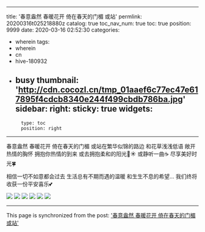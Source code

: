 
---
title: '春意盎然 春暖花开 倚在春天的门楣 或站'
permlink: 20200316t025218880z
catalog: true
toc_nav_num: true
toc: true
position: 9999
date: 2020-03-16 02:52:30
categories:
- wherein
tags:
- wherein
- cn
- hive-180932
- busy
thumbnail: 'http://cdn.cocozl.cn/tmp_01aaef6c77ec47e617895f4cdcb8340e244f499cbdb786ba.jpg'
sidebar:
    right:
        sticky: true
widgets:
    -
        type: toc
        position: right
---


春意盎然
春暖花开
倚在春天的门楣
或站在繁华似锦的路边
和花草浅浅低语
敞开热情的胸怀
拥抱你热情的到来
或去拥抱柔和的阳光🌼☀️ 
或静听一曲☕️ 
尽享美好时光🍀 

相信一切不如意都会过去
生活总有不期而遇的温暖
和生生不息的希望...
我们终将收获一份平安喜乐💕 









<img src="http://cdn.cocozl.cn/tmp_01aaef6c77ec47e617895f4cdcb8340e244f499cbdb786ba.jpg" />

<img src="http://cdn.cocozl.cn/tmp_38348075ff3c0acebb18edcd7937b165424af1a8d30b20bf.jpg" />

<img src="http://cdn.cocozl.cn/tmp_ead9ac9463086a600df030a529b0d5925ceecbc516affe6f.jpg" />

<img src="http://cdn.cocozl.cn/tmp_c6042aee08025a7e916b135d50b690e0ccddbbc7f7af4765.jpg" />

<img src="http://cdn.cocozl.cn/tmp_0e0715c2411fe9a3d3417e997fada7e550f1162c9a2a64f2.jpg" />

<img src="http://cdn.cocozl.cn/tmp_1a161f76e4ac3907d9a4a70bff1ef96e908ab3d535db0d28.jpg" />

- - -

This page is synchronized from the post: ['春意盎然 春暖花开 倚在春天的门楣 或站'](https://steemit.com/@annepink/20200316t025218880z)
